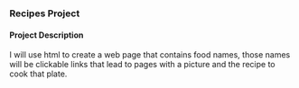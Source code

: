 ### Recipes Project
#### Project Description
I will use html to create a web page that contains food names, those names will be clickable links that lead to pages with a picture and the recipe to cook that plate.